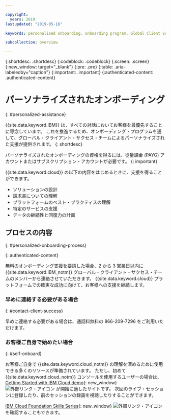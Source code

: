 ```yaml
---

copyright:
  years: 2019
lastupdated: "2019-05-16"

keywords: personalized onboarding, onboarding program, Global Client Success

subcollection: overview

---
```


{:shortdesc: .shortdesc}
{:codeblock: .codeblock}
{:screen: .screen}
{:new_window: target="_blank"}
{:pre: .pre}
{:table: .aria-labeledby="caption"}
{:important: .important}
{:authenticated-content: .authenticated-content}


# パーソナライズされたオンボーディング
{: #personalized-assistance}

{{site.data.keyword.IBM}} は、すべての対話においてお客様を最優先することに専念しています。 これを推進するため、オンボーディング・プログラムを通して、グローバル・クライアント・サクセス・チームによるパーソナライズされた支援が提供されます。
{: shortdesc}

パーソナライズされたオンボーディングの資格を得るには、従量課金 (PAYG) アカウントまたはサブスクリプション・アカウントが必要です。
{: important}

{{site.data.keyword.cloud}} の以下の内容をはじめるときに、支援を得ることができます。 
* ソリューションの設計
* 請求書についての理解
* プラットフォームのベスト・プラクティスの理解
* 特定のサービスの支援
* データの継続性と回復力の計画

## プロセスの内容
{: #personalized-onboarding-process}

<div class="onboarding-ub">
  <div class="ub-widget" style="display: flex;">
    <div ub-in-page="5cbe76490f72eb04484f31e8"></div>
  </div>
</div>
{: authenticated-content}

無料のオンボーディング支援を要請した場合、2 から 3 営業日以内に {{site.data.keyword.IBM_notm}} グローバル・クライアント・サクセス・チームのメンバーから連絡させていただきます。 {{site.data.keyword.cloud}} プラットフォームでの確実な成功に向けて、お客様への支援を継続します。

### 早めに連絡する必要がある場合
{: #contact-client-success}

早めに連絡する必要がある場合は、通話料無料の 866-209-7296 をご利用いただけます。

### お客様ご自身で始めたい場合
{: #self-onboard}

お客様ご自身で {{site.data.keyword.cloud_notm}} の理解を深めるために使用できる多くのリソースが準備されています。 ただし、初めて {{site.data.keyword.cloud_notm}} コンソールを使用するユーザーの場合は、[Getting Started with IBM Cloud demo](https://register.gotowebinar.com/rt/5902701065204820738){: new_window} ![外部リンク・アイコン](../icons/launch-glyph.svg "外部リンク・アイコン") が開始に適したサイトです。 次回のライブ・セッションに登録したり、前のセッションの録画を視聴したりすることができます。 

[IBM Cloud Foundation Skills Series](https://www.youtube.com/playlist?list=PLmesOgYt3nKCfsXqx-A5k1bP7t146U4rz){: new_window} ![外部リンク・アイコン](../icons/launch-glyph.svg "外部リンク・アイコン") を確認することもできます。
